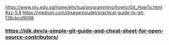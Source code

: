 
https://www.ntu.edu.sg/home/ehchua/programming/howto/Git_HowTo.html#zz-5.8
https://medium.com/@sagarpoudel/practical-guide-to-git-f38cbcd9098


### https://idk.dev/a-simple-git-guide-and-cheat-sheet-for-open-source-contributors/



